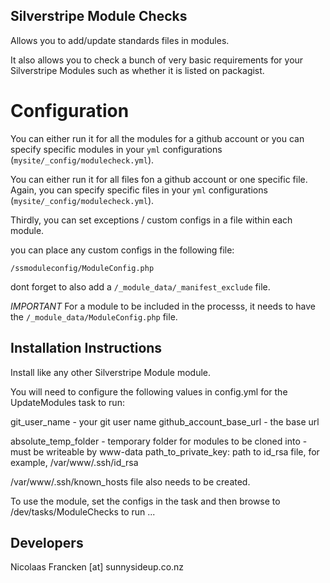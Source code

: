 ## Silverstripe Module Checks ##

Allows you to add/update standards files in modules.

It also allows you to check a bunch of
very basic requirements for your Silverstripe Modules
such as whether it is listed on packagist.

# Configuration

You can either run it for all the modules for a github account
or you can specify specific modules in your `yml` configurations 
(`mysite/_config/modulecheck.yml`).

You can either run it for all files fon a github account or one specific file. Again, 
you can specify specific files in your `yml` configurations 
(`mysite/_config/modulecheck.yml`).

Thirdly, you can set exceptions / custom configs in a file within each module.

you can place any custom configs in the following file: 

`/ssmoduleconfig/ModuleConfig.php`

dont forget to also add a `/_module_data/_manifest_exclude` file.

_IMPORTANT_
For a module to be included in the processs, it needs to have the 
`/_module_data/ModuleConfig.php` file. 


## Installation Instructions ##

Install like any
other Silverstripe Module module.

You will need to configure the following values in config.yml
for the UpdateModules task to run:

  git_user_name - your git user name
  github_account_base_url - the base url 
  
  absolute_temp_folder - temporary folder for modules to be cloned into - must be writeable by www-data
  path_to_private_key: path to id_rsa file, for example, /var/www/.ssh/id_rsa

/var/www/.ssh/known_hosts file also needs to be created.

To use the module, set the configs in the task and
then browse to /dev/tasks/ModuleChecks to run ...


## Developers ##

Nicolaas Francken [at] sunnysideup.co.nz
